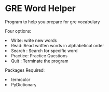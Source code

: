 # GRE Word Helper

Program to help you prepare for gre vocabulary
<p>
    Four options: 
    <li>Write: write new words</li>
    <li>Read: Read written words in alphabetical order</li>
    <li>Search : Search for specific word</li> 
    <li>Practice: Practice Questions</li>
    <li>Quit : Terminate the program</li>
</p>

<p>
    Packages Required:
    <li> termcolor </li>
    <li> PyDictionary </li>
</p>

